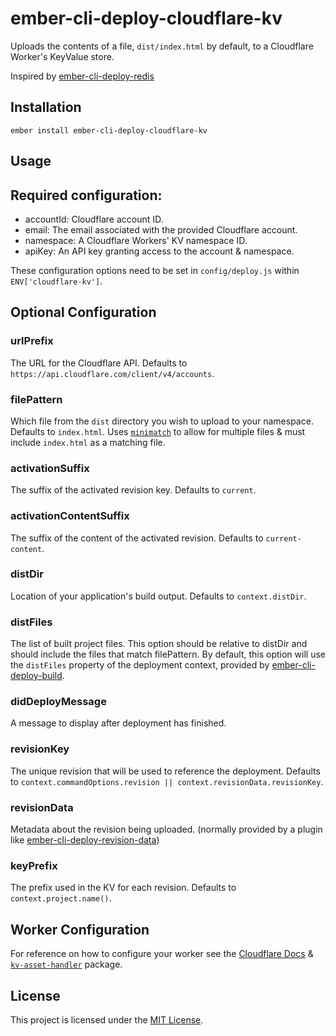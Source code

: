 ember-cli-deploy-cloudflare-kv
==============================================================================

Uploads the contents of a file, `dist/index.html` by default, to a Cloudflare
Worker's KeyValue store.

Inspired by [ember-cli-deploy-redis](https://github.com/ember-cli-deploy/ember-cli-deploy-redis)

Installation
------------------------------------------------------------------------------

```
ember install ember-cli-deploy-cloudflare-kv
```


Usage
------------------------------------------------------------------------------

## Required configuration:

- accountId: Cloudflare account ID.
- email: The email associated with the provided Cloudflare account.
- namespace: A Cloudflare Workers' KV namespace ID.
- apiKey: An API key granting access to the account & namespace.

These configuration options need to be set in `config/deploy.js` within `ENV['cloudflare-kv']`.

## Optional Configuration

### urlPrefix

The URL for the Cloudflare API. Defaults to `https://api.cloudflare.com/client/v4/accounts`.


### filePattern

Which file from the `dist` directory you wish to upload to your namespace. Defaults to `index.html`.
Uses [`minimatch`](https://github.com/isaacs/minimatch#readme) to allow for multiple files & must include `index.html` as a matching file.

### activationSuffix

The suffix of the activated revision key. Defaults to `current`.

### activationContentSuffix

The suffix of the content of the activated revision. Defaults to `current-content`.

### distDir

Location of your application's build output. Defaults to `context.distDir`.

### distFiles
The list of built project files. This option should be relative to distDir and should include the files that match filePattern. By default, this option will use the `distFiles` property of the deployment context, provided by [ember-cli-deploy-build](https://github.com/ember-cli-deploy/ember-cli-deploy-build).

### didDeployMessage

A message to display after deployment has finished.

### revisionKey

The unique revision that will be used to reference the deployment. Defaults to `context.commandOptions.revision || context.revisionData.revisionKey`.

### revisionData

Metadata about the revision being uploaded. (normally provided by a plugin like [ember-cli-deploy-revision-data](https://github.com/ember-cli-deploy/ember-cli-deploy-revision-data))

### keyPrefix

The prefix used in the KV for each revision. Defaults to `context.project.name()`.

## Worker Configuration

For reference on how to configure your worker see the [Cloudflare Docs](https://developers.cloudflare.com/workers/) & [`kv-asset-handler`](https://github.com/cloudflare/kv-asset-handler#servesinglepageapp) package.


License
------------------------------------------------------------------------------

This project is licensed under the [MIT License](LICENSE.md).
